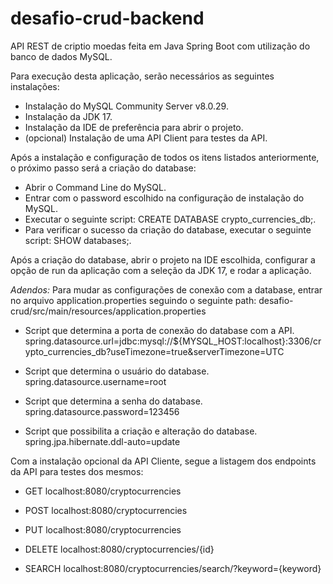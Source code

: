 # desafio-crud-backend
API REST de criptio moedas feita em Java Spring Boot com utilização do banco de dados MySQL.

Para execução desta aplicação, serão necessários as seguintes instalações:
- Instalação do MySQL Community Server v8.0.29.
- Instalação da JDK 17.
- Instalação da IDE de preferência para abrir o projeto.
- (opcional) Instalação de uma API Client para testes da API.

Após a instalação e configuração de todos os itens listados anteriormente, o próximo passo será a criação do database:
- Abrir o Command Line do MySQL.
- Entrar com o password escolhido na configuração de instalação do MySQL.
- Executar o seguinte script: 
  CREATE DATABASE crypto_currencies_db;.
- Para verificar o sucesso da criação do database, executar o seguinte script: 
  SHOW databases;.

Após a criação do database, abrir o projeto na IDE escolhida, configurar a opção de run da aplicação com a seleção da JDK 17, e rodar a aplicação.

*Adendos:*
Para mudar as configurações de conexão com a database, entrar no arquivo application.properties seguindo o seguinte path: 
  desafio-crud/src/main/resources/application.properties
  
  - Script que determina a porta de conexão do database com a API.
  spring.datasource.url=jdbc:mysql://${MYSQL_HOST:localhost}:3306/crypto_currencies_db?useTimezone=true&serverTimezone=UTC
  
  - Script que determina o usuário do database.
  spring.datasource.username=root
  
  - Script que determina a senha do database.
  spring.datasource.password=123456
  
  - Script que possibilita a criação e alteração do database.
  spring.jpa.hibernate.ddl-auto=update
  
Com a instalação opcional da API Cliente, segue a listagem dos endpoints da API para testes dos mesmos:
  - GET
    localhost:8080/cryptocurrencies
  
  - POST
    localhost:8080/cryptocurrencies
 
  - PUT
    localhost:8080/cryptocurrencies
  
  - DELETE
    localhost:8080/cryptocurrencies/{id}
  
  - SEARCH
    localhost:8080/cryptocurrencies/search/?keyword={keyword}
